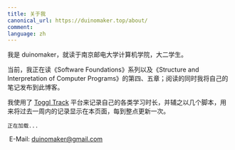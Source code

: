 ```yaml
---
title: 关于我
canonical_url: https://duinomaker.top/about/
comment:
language: zh
---
```


我是 duinomaker，就读于南京邮电大学计算机学院，大二学生。

当前，我正在读《Software Foundations》系列以及《Structure and Interpretation of Computer Programs》的第四、五章；阅读的同时我将自己的笔记发布到此博客。

我使用了 <a href="https://toggl.com/track/">Toggl Track</a> 平台来记录自己的各类学习时长，并辅之以几个脚本，用来将过去一周内的记录显示在本页面，每到整点更新一次。

<div id="weekly-report"><pre><code>正在加载...</code></pre></div><script async src="https://server.duinomaker.top/blog/assets/toggl_report.js"></script>

<i class="fas fa-envelope"></i>&nbsp;E-Mail: <a target="_blank" rel="external nofollow noopener noreferrer" title="duinomaker's E-Mail" href="mailto:duinomaker@gmail.com">duinomaker@gmail.com</a>